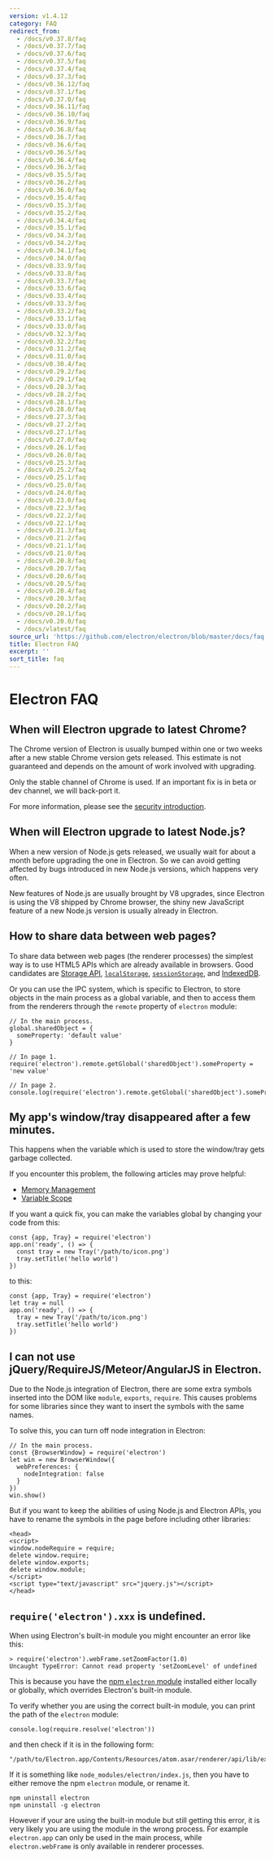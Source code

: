 ```yaml
---
version: v1.4.12
category: FAQ
redirect_from:
  - /docs/v0.37.8/faq
  - /docs/v0.37.7/faq
  - /docs/v0.37.6/faq
  - /docs/v0.37.5/faq
  - /docs/v0.37.4/faq
  - /docs/v0.37.3/faq
  - /docs/v0.36.12/faq
  - /docs/v0.37.1/faq
  - /docs/v0.37.0/faq
  - /docs/v0.36.11/faq
  - /docs/v0.36.10/faq
  - /docs/v0.36.9/faq
  - /docs/v0.36.8/faq
  - /docs/v0.36.7/faq
  - /docs/v0.36.6/faq
  - /docs/v0.36.5/faq
  - /docs/v0.36.4/faq
  - /docs/v0.36.3/faq
  - /docs/v0.35.5/faq
  - /docs/v0.36.2/faq
  - /docs/v0.36.0/faq
  - /docs/v0.35.4/faq
  - /docs/v0.35.3/faq
  - /docs/v0.35.2/faq
  - /docs/v0.34.4/faq
  - /docs/v0.35.1/faq
  - /docs/v0.34.3/faq
  - /docs/v0.34.2/faq
  - /docs/v0.34.1/faq
  - /docs/v0.34.0/faq
  - /docs/v0.33.9/faq
  - /docs/v0.33.8/faq
  - /docs/v0.33.7/faq
  - /docs/v0.33.6/faq
  - /docs/v0.33.4/faq
  - /docs/v0.33.3/faq
  - /docs/v0.33.2/faq
  - /docs/v0.33.1/faq
  - /docs/v0.33.0/faq
  - /docs/v0.32.3/faq
  - /docs/v0.32.2/faq
  - /docs/v0.31.2/faq
  - /docs/v0.31.0/faq
  - /docs/v0.30.4/faq
  - /docs/v0.29.2/faq
  - /docs/v0.29.1/faq
  - /docs/v0.28.3/faq
  - /docs/v0.28.2/faq
  - /docs/v0.28.1/faq
  - /docs/v0.28.0/faq
  - /docs/v0.27.3/faq
  - /docs/v0.27.2/faq
  - /docs/v0.27.1/faq
  - /docs/v0.27.0/faq
  - /docs/v0.26.1/faq
  - /docs/v0.26.0/faq
  - /docs/v0.25.3/faq
  - /docs/v0.25.2/faq
  - /docs/v0.25.1/faq
  - /docs/v0.25.0/faq
  - /docs/v0.24.0/faq
  - /docs/v0.23.0/faq
  - /docs/v0.22.3/faq
  - /docs/v0.22.2/faq
  - /docs/v0.22.1/faq
  - /docs/v0.21.3/faq
  - /docs/v0.21.2/faq
  - /docs/v0.21.1/faq
  - /docs/v0.21.0/faq
  - /docs/v0.20.8/faq
  - /docs/v0.20.7/faq
  - /docs/v0.20.6/faq
  - /docs/v0.20.5/faq
  - /docs/v0.20.4/faq
  - /docs/v0.20.3/faq
  - /docs/v0.20.2/faq
  - /docs/v0.20.1/faq
  - /docs/v0.20.0/faq
  - /docs/vlatest/faq
source_url: 'https://github.com/electron/electron/blob/master/docs/faq.md'
title: Electron FAQ
excerpt: ''
sort_title: faq
---
```

# Electron FAQ

## When will Electron upgrade to latest Chrome?

The Chrome version of Electron is usually bumped within one or two weeks after a new stable Chrome version gets released. This estimate is not guaranteed and depends on the amount of work involved with upgrading.

Only the stable channel of Chrome is used. If an important fix is in beta or dev channel, we will back-port it.

For more information, please see the [security introduction](/docs/tutorial/security).

## When will Electron upgrade to latest Node.js?

When a new version of Node.js gets released, we usually wait for about a month before upgrading the one in Electron. So we can avoid getting affected by bugs introduced in new Node.js versions, which happens very often.

New features of Node.js are usually brought by V8 upgrades, since Electron is using the V8 shipped by Chrome browser, the shiny new JavaScript feature of a new Node.js version is usually already in Electron.

## How to share data between web pages?

To share data between web pages (the renderer processes) the simplest way is to use HTML5 APIs which are already available in browsers. Good candidates are [Storage API](https://developer.mozilla.org/en-US/docs/Web/API/Storage), [`localStorage`](https://developer.mozilla.org/en-US/docs/Web/API/Window/localStorage), [`sessionStorage`](https://developer.mozilla.org/en-US/docs/Web/API/Window/sessionStorage), and [IndexedDB](https://developer.mozilla.org/en-US/docs/Web/API/IndexedDB_API).

Or you can use the IPC system, which is specific to Electron, to store objects in the main process as a global variable, and then to access them from the renderers through the `remote` property of `electron` module:

    // In the main process.
    global.sharedObject = {
      someProperty: 'default value'
    }

    // In page 1.
    require('electron').remote.getGlobal('sharedObject').someProperty = 'new value'

    // In page 2.
    console.log(require('electron').remote.getGlobal('sharedObject').someProperty)

## My app's window/tray disappeared after a few minutes.

This happens when the variable which is used to store the window/tray gets garbage collected.

If you encounter this problem, the following articles may prove helpful:

*   [Memory Management](https://developer.mozilla.org/en-US/docs/Web/JavaScript/Memory_Management)
*   [Variable Scope](https://msdn.microsoft.com/library/bzt2dkta(v=vs.94).aspx)

If you want a quick fix, you can make the variables global by changing your code from this:

    const {app, Tray} = require('electron')
    app.on('ready', () => {
      const tray = new Tray('/path/to/icon.png')
      tray.setTitle('hello world')
    })

to this:

    const {app, Tray} = require('electron')
    let tray = null
    app.on('ready', () => {
      tray = new Tray('/path/to/icon.png')
      tray.setTitle('hello world')
    })

## I can not use jQuery/RequireJS/Meteor/AngularJS in Electron.

Due to the Node.js integration of Electron, there are some extra symbols inserted into the DOM like `module`, `exports`, `require`. This causes problems for some libraries since they want to insert the symbols with the same names.

To solve this, you can turn off node integration in Electron:

    // In the main process.
    const {BrowserWindow} = require('electron')
    let win = new BrowserWindow({
      webPreferences: {
        nodeIntegration: false
      }
    })
    win.show()

But if you want to keep the abilities of using Node.js and Electron APIs, you have to rename the symbols in the page before including other libraries:

    <head>
    <script>
    window.nodeRequire = require;
    delete window.require;
    delete window.exports;
    delete window.module;
    </script>
    <script type="text/javascript" src="jquery.js"></script>
    </head>

## `require('electron').xxx` is undefined.

When using Electron's built-in module you might encounter an error like this:

    > require('electron').webFrame.setZoomFactor(1.0)
    Uncaught TypeError: Cannot read property 'setZoomLevel' of undefined

This is because you have the [npm `electron` module](https://www.npmjs.com/package/electron) installed either locally or globally, which overrides Electron's built-in module.

To verify whether you are using the correct built-in module, you can print the path of the `electron` module:

    console.log(require.resolve('electron'))

and then check if it is in the following form:

    "/path/to/Electron.app/Contents/Resources/atom.asar/renderer/api/lib/exports/electron.js"

If it is something like `node_modules/electron/index.js`, then you have to either remove the npm `electron` module, or rename it.

    npm uninstall electron
    npm uninstall -g electron

However if your are using the built-in module but still getting this error, it is very likely you are using the module in the wrong process. For example `electron.app` can only be used in the main process, while `electron.webFrame` is only available in renderer processes.
